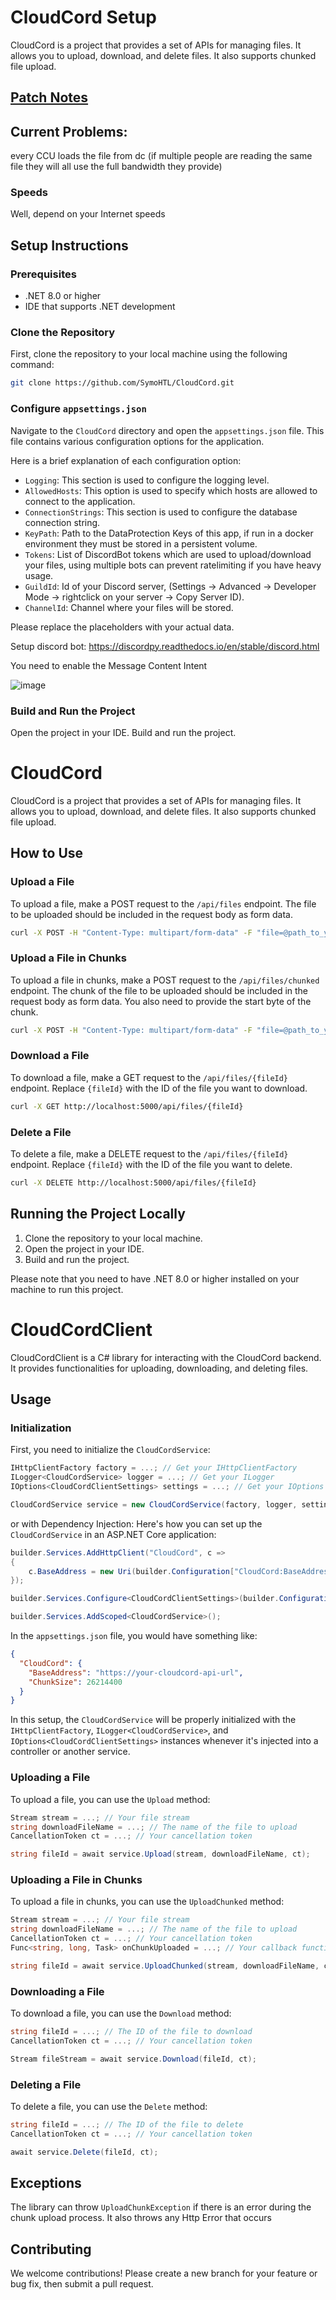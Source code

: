 # CloudCord Setup

CloudCord is a project that provides a set of APIs for managing files. It allows you to upload, download, and delete files. It also supports chunked file upload.

## [Patch Notes](README.md)

## Current Problems:

every CCU loads the file from dc (if multiple people are reading the same file they will all use the full bandwidth they provide)

### Speeds

Well, depend on your Internet speeds

## Setup Instructions

### Prerequisites

- .NET 8.0 or higher
- IDE that supports .NET development

### Clone the Repository

First, clone the repository to your local machine using the following command:

```bash
git clone https://github.com/SymoHTL/CloudCord.git
```

### Configure `appsettings.json`

Navigate to the `CloudCord` directory and open the `appsettings.json` file. This file contains various configuration options for the application.

Here is a brief explanation of each configuration option:

- `Logging`: This section is used to configure the logging level.
- `AllowedHosts`: This option is used to specify which hosts are allowed to connect to the application.
- `ConnectionStrings`: This section is used to configure the database connection string.
- `KeyPath`: Path to the DataProtection Keys of this app, if run in a docker environment they must be stored in a persistent volume.
- `Tokens`: List of DiscordBot tokens which are used to upload/download your files, using multiple bots can prevent ratelimiting if you have heavy usage.
- `GuildId`: Id of your Discord server, (Settings -> Advanced -> Developer Mode -> rightclick on your server -> Copy Server ID).
- `ChannelId`: Channel where your files will be stored.

Please replace the placeholders with your actual data.

Setup discord bot:
https://discordpy.readthedocs.io/en/stable/discord.html

You need to enable the Message Content Intent

![image](https://github.com/SymoHTL/CloudCord/assets/54981573/3727680b-df95-4473-b1c0-e3211bee9f42)

### Build and Run the Project

Open the project in your IDE. Build and run the project.

# CloudCord

CloudCord is a project that provides a set of APIs for managing files. It allows you to upload, download, and delete files. It also supports chunked file upload.

## How to Use

### Upload a File

To upload a file, make a POST request to the `/api/files` endpoint. The file to be uploaded should be included in the request body as form data.

```bash
curl -X POST -H "Content-Type: multipart/form-data" -F "file=@path_to_your_file" http://localhost:5000/api/files
```

### Upload a File in Chunks

To upload a file in chunks, make a POST request to the `/api/files/chunked` endpoint. The chunk of the file to be uploaded should be included in the request body as form data. You also need to provide the start byte of the chunk.

```bash
curl -X POST -H "Content-Type: multipart/form-data" -F "file=@path_to_your_chunk" -F "startByte=0" http://localhost:5000/api/files/chunked
```

### Download a File

To download a file, make a GET request to the `/api/files/{fileId}` endpoint. Replace `{fileId}` with the ID of the file you want to download.

```bash
curl -X GET http://localhost:5000/api/files/{fileId}
```

### Delete a File

To delete a file, make a DELETE request to the `/api/files/{fileId}` endpoint. Replace `{fileId}` with the ID of the file you want to delete.

```bash
curl -X DELETE http://localhost:5000/api/files/{fileId}
```

## Running the Project Locally

1. Clone the repository to your local machine.
2. Open the project in your IDE.
3. Build and run the project.

Please note that you need to have .NET 8.0 or higher installed on your machine to run this project.

# CloudCordClient

CloudCordClient is a C# library for interacting with the CloudCord backend. It provides functionalities for uploading, downloading, and deleting files.

## Usage

### Initialization

First, you need to initialize the `CloudCordService`:

```csharp
IHttpClientFactory factory = ...; // Get your IHttpClientFactory
ILogger<CloudCordService> logger = ...; // Get your ILogger
IOptions<CloudCordClientSettings> settings = ...; // Get your IOptions

CloudCordService service = new CloudCordService(factory, logger, settings);
```

or with Dependency Injection:
Here's how you can set up the `CloudCordService` in an ASP.NET Core application:

```csharp
builder.Services.AddHttpClient("CloudCord", c =>
{
    c.BaseAddress = new Uri(builder.Configuration["CloudCord:BaseAddress"]);
});

builder.Services.Configure<CloudCordClientSettings>(builder.Configuration.GetSection("CloudCord"));

builder.Services.AddScoped<CloudCordService>();
```

In the `appsettings.json` file, you would have something like:

```json
{
  "CloudCord": {
    "BaseAddress": "https://your-cloudcord-api-url",
    "ChunkSize": 26214400
  }
}
```

In this setup, the `CloudCordService` will be properly initialized with the `IHttpClientFactory`, `ILogger<CloudCordService>`, and `IOptions<CloudCordClientSettings>` instances whenever it's injected into a controller or another service.

### Uploading a File

To upload a file, you can use the `Upload` method:

```csharp
Stream stream = ...; // Your file stream
string downloadFileName = ...; // The name of the file to upload
CancellationToken ct = ...; // Your cancellation token

string fileId = await service.Upload(stream, downloadFileName, ct);
```

### Uploading a File in Chunks

To upload a file in chunks, you can use the `UploadChunked` method:

```csharp
Stream stream = ...; // Your file stream
string downloadFileName = ...; // The name of the file to upload
CancellationToken ct = ...; // Your cancellation token
Func<string, long, Task> onChunkUploaded = ...; // Your callback function

string fileId = await service.UploadChunked(stream, downloadFileName, ct, onChunkUploaded);
```

### Downloading a File

To download a file, you can use the `Download` method:

```csharp
string fileId = ...; // The ID of the file to download
CancellationToken ct = ...; // Your cancellation token

Stream fileStream = await service.Download(fileId, ct);
```

### Deleting a File

To delete a file, you can use the `Delete` method:

```csharp
string fileId = ...; // The ID of the file to delete
CancellationToken ct = ...; // Your cancellation token

await service.Delete(fileId, ct);
```

## Exceptions

The library can throw `UploadChunkException` if there is an error during the chunk upload process.
It also throws any Http Error that occurs



## Contributing

We welcome contributions! Please create a new branch for your feature or bug fix, then submit a pull request.
